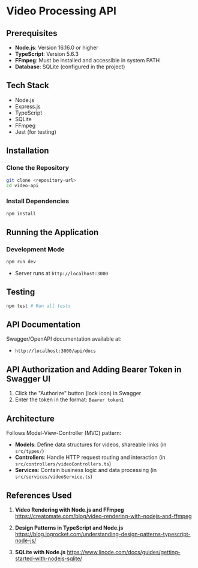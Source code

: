 # Video Processing API

## Prerequisites
- **Node.js**: Version 16.16.0 or higher
- **TypeScript**: Version 5.6.3
- **FFmpeg**: Must be installed and accessible in system PATH
- **Database**: SQLite (configured in the project)

## Tech Stack
- Node.js
- Express.js
- TypeScript
- SQLite
- FFmpeg
- Jest (for testing)

## Installation

### Clone the Repository
```bash
git clone <repository-url>
cd video-api
```

### Install Dependencies
```bash
npm install
```

## Running the Application

### Development Mode
```bash
npm run dev
```
- Server runs at `http://localhost:3000`

## Testing
```bash
npm test # Run all tests
```

## API Documentation
Swagger/OpenAPI documentation available at:
- `http://localhost:3000/api/docs`

## API Authorization and Adding Bearer Token in Swagger UI
1. Click the "Authorize" button (lock icon) in Swagger
2. Enter the token in the format: `Bearer token1`

## Architecture
Follows Model-View-Controller (MVC) pattern:
- **Models**: Define data structures for videos, shareable links (in `src/types/`)
- **Controllers**: Handle HTTP request routing and interaction (in `src/controllers/videoControllers.ts`)
- **Services**: Contain business logic and data processing (in `src/services/videoService.ts`)

## References Used

1. **Video Rendering with Node.js and FFmpeg**
   https://creatomate.com/blog/video-rendering-with-nodejs-and-ffmpeg

2. **Design Patterns in TypeScript and Node.js**
   https://blog.logrocket.com/understanding-design-patterns-typescript-node-js/
  

3. **SQLite with Node.js**
   https://www.linode.com/docs/guides/getting-started-with-nodejs-sqlite/

